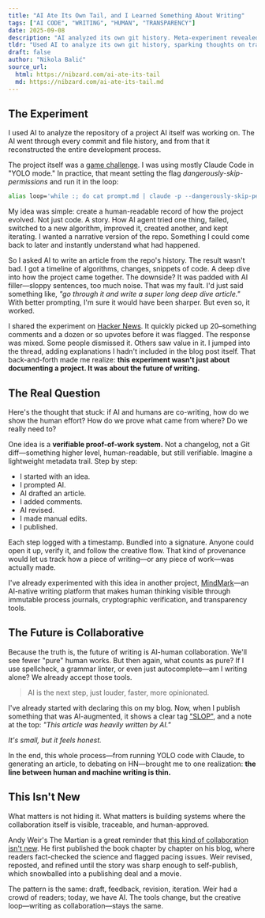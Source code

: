 ```yaml
---
title: "AI Ate Its Own Tail, and I Learned Something About Writing"
tags: ["AI CODE", "WRITING", "HUMAN", "TRANSPARENCY"]
date: 2025-09-08
description: "AI analyzed its own git history. Meta-experiment revealed the urgent need for transparent proof-of-work in AI-human collaboration."
tldr: "Used AI to analyze its own git history, sparking thoughts on transparent AI-human collaboration. The future isn't hiding AI use—it's building verifiable trails of who did what, when, and how. Like Andy Weir's crowdsourced Martian, creative work has always been collaborative."
draft: false
author: "Nikola Balić"
source_url:
  html: https://nibzard.com/ai-ate-its-tail
  md: https://nibzard.com/ai-ate-its-tail.md
---
```


## The Experiment

I used AI to analyze the repository of a project AI itself was working on. The AI went through every commit and file history, and from that it reconstructed the entire development process.

The project itself was a [game challenge](/berghain). I was using mostly Claude Code in "YOLO mode." In practice, that meant setting the flag *dangerously-skip-permissions* and run it in the loop:

```bash
alias loop='while :; do cat prompt.md | claude -p --dangerously-skip-permissions; done'
```

My idea was simple: create a human-readable record of how the project evolved. Not just code. A story. How AI agent tried one thing, failed, switched to a new algorithm, improved it, created another, and kept iterating. I wanted a narrative version of the repo. Something I could come back to later and instantly understand what had happened.

So I asked AI to write an article from the repo's history. The result wasn't bad. I got a timeline of algorithms, changes, snippets of code. A deep dive into how the project came together. The downside? It was padded with AI filler—sloppy sentences, too much noise. That was my fault. I'd just said something like, *"go through it and write a super long deep dive article."* With better prompting, I'm sure it would have been sharper. But even so, it worked.

I shared the experiment on [Hacker News](https://news.ycombinator.com/item?id=45149330). It quickly picked up 20–something comments and a dozen or so upvotes before it was flagged. The response was mixed. Some people dismissed it. Others saw value in it. I jumped into the thread, adding explanations I hadn't included in the blog post itself. That back-and-forth made me realize: **this experiment wasn't just about documenting a project. It was about the future of writing.**

## The Real Question

Here's the thought that stuck: if AI and humans are co-writing, how do we show the human effort? How do we prove what came from where? Do we really need to? 

One idea is a **verifiable proof-of-work system.** Not a changelog, not a Git diff—something higher level, human-readable, but still verifiable. Imagine a lightweight metadata trail. Step by step:

* I started with an idea.
* I prompted AI.
* AI drafted an article.
* I added comments.
* AI revised.
* I made manual edits.
* I published.

Each step logged with a timestamp. Bundled into a signature. Anyone could open it up, verify it, and follow the creative flow. That kind of provenance would let us track how a piece of writing—or any piece of work—was actually made.

I've already experimented with this idea in another project, [MindMark](https://github.com/nibzard/mindmark)—an AI-native writing platform that makes human thinking visible through immutable process journals, cryptographic verification, and transparency tools.

## The Future is Collaborative

Because the truth is, the future of writing is AI-human collaboration. We'll see fewer "pure" human works. But then again, what counts as pure? If I use spellcheck, a grammar linter, or even just autocomplete—am I writing alone? We already accept those tools. 

> AI is the next step, just louder, faster, more opinionated.

I've already started with declaring this on my blog. Now, when I publish something that was AI-augmented, it shows a clear tag ["SLOP"](/tags/slop), and a note at the top: *"This article was heavily written by AI."* 

*It's small, but it feels honest.*

In the end, this whole process—from running YOLO code with Claude, to generating an article, to debating on HN—brought me to one realization: **the line between human and machine writing is thin.**

## This Isn't New 

What matters is not hiding it. What matters is building systems where the collaboration itself is visible, traceable, and human-approved.

Andy Weir's The Martian is a great reminder that [this kind of collaboration isn't new](https://www.youtube.com/watch?v=2tfh6OUUYUw&t=317s). He first published the book chapter by chapter on his blog, where readers fact-checked the science and flagged pacing issues. Weir revised, reposted, and refined until the story was sharp enough to self-publish, which snowballed into a publishing deal and a movie.

The pattern is the same: draft, feedback, revision, iteration. Weir had a crowd of readers; today, we have AI. The tools change, but the creative loop—writing as collaboration—stays the same.